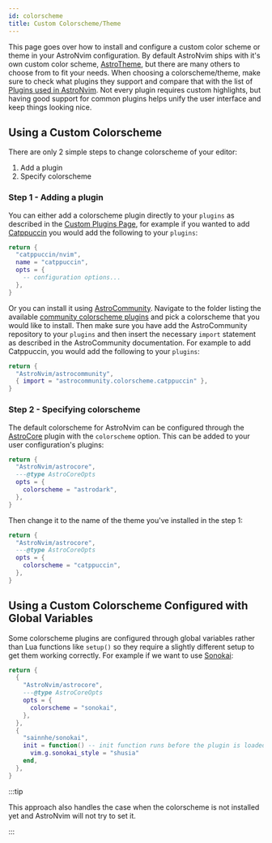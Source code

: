 ```yaml
---
id: colorscheme
title: Custom Colorscheme/Theme
---
```


This page goes over how to install and configure a custom color scheme or theme in your AstroNvim configuration. By default AstroNvim ships with it's own custom color scheme, [AstroTheme](https://github.com/AstroNvim/astrotheme), but there are many others to choose from to fit your needs. When choosing a colorscheme/theme, make sure to check what plugins they support and compare that with the list of [Plugins used in AstroNvim](/reference/default_plugins). Not every plugin requires custom highlights, but having good support for common plugins helps unify the user interface and keep things looking nice.

## Using a Custom Colorscheme

There are only 2 simple steps to change colorscheme of your editor:

1. Add a plugin
2. Specify colorscheme

### Step 1 - Adding a plugin

You can either add a colorscheme plugin directly to your `plugins` as described in the [Custom Plugins Page](../../configuration/custom_plugins), for example if you wanted to add [Catppuccin](https://github.com/catppuccin/nvim) you would add the following to your `plugins`:

```lua
return {
  "catppuccin/nvim",
  name = "catppuccin",
  opts = {
    -- configuration options...
  },
}
```

Or you can install it using [AstroCommunity](https://github.com/AstroNvim/astrocommunity). Navigate to the folder listing the available [community colorscheme plugins](https://github.com/AstroNvim/astrocommunity/tree/main/lua/astrocommunity/colorscheme) and pick a colorscheme that you would like to install. Then make sure you have add the AstroCommunity repository to your `plugins` and then insert the necessary `import` statement as described in the AstroCommunity documentation. For example to add Catppuccin, you would add the following to your `plugins`:

```lua
return {
  "AstroNvim/astrocommunity",
  { import = "astrocommunity.colorscheme.catppuccin" },
}
```

### Step 2 - Specifying colorscheme

The default colorscheme for AstroNvim can be configured through the [AstroCore](https://github.com/AstroNvim/astrocore) plugin with the `colorscheme` option. This can be added to your user configuration's plugins:

```lua
return {
  "AstroNvim/astrocore",
  ---@type AstroCoreOpts
  opts = {
    colorscheme = "astrodark",
  },
}
```

Then change it to the name of the theme you've installed in the step 1:

```lua
return {
  "AstroNvim/astrocore",
  ---@type AstroCoreOpts
  opts = {
    colorscheme = "catppuccin",
  },
}
```

## Using a Custom Colorscheme Configured with Global Variables

Some colorscheme plugins are configured through global variables rather than Lua functions like `setup()` so they require a slightly different setup to get them working correctly. For example if we want to use [Sonokai](https://github.com/sainnhe/sonokai):

```lua
return {
  {
    "AstroNvim/astrocore",
    ---@type AstroCoreOpts
    opts = {
      colorscheme = "sonokai",
    },
  },
  {
    "sainnhe/sonokai",
    init = function() -- init function runs before the plugin is loaded
      vim.g.sonokai_style = "shusia"
    end,
  },
}
```

:::tip

This approach also handles the case when the colorscheme is not installed yet and AstroNvim will not try to set it.

:::
